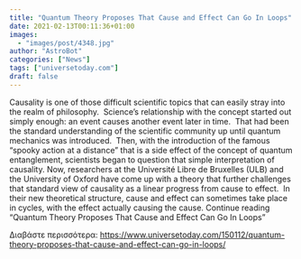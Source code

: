 ```yaml
---
title: "Quantum Theory Proposes That Cause and Effect Can Go In Loops"
date: 2021-02-13T00:11:36+01:00
images:
  - "images/post/4348.jpg"
author: "AstroBot"
categories: ["News"]
tags: ["universetoday.com"]
draft: false
---
```


Causality is one of those difficult scientific topics that can easily stray into the realm of philosophy.  Science’s relationship with the concept started out simply enough: an event causes another event later in time.  That had been the standard understanding of the scientific community up until quantum mechanics was introduced.  Then, with the introduction of the famous “spooky action at a distance” that is a side effect of the concept of quantum entanglement, scientists began to question that simple interpretation of causality. Now, researchers at the Université Libre de Bruxelles (ULB) and the University of Oxford have come up with a theory that further challenges that standard view of causality as a linear progress from cause to effect.  In their new theoretical structure, cause and effect can sometimes take place in cycles, with the effect actually causing the cause. Continue reading “Quantum Theory Proposes That Cause and Effect Can Go In Loops” 

Διαβάστε περισσότερα: https://www.universetoday.com/150112/quantum-theory-proposes-that-cause-and-effect-can-go-in-loops/
